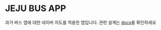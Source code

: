 # JEJU BUS APP

과거 버스 앱에 대한 네이버 지도를 적용한 앱입니다. 관련 설계는 [docs](https://github.com/rha6780/2020LINC-/tree/master/docs)를 확인하세요
